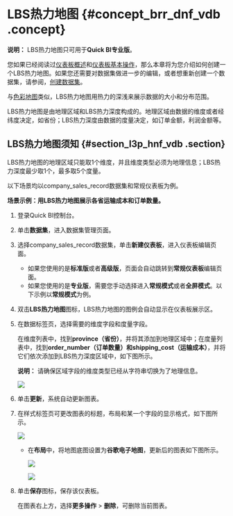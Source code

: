 # LBS热力地图 {#concept_brr_dnf_vdb .concept}

**说明：** LBS热力地图只可用于**Quick BI专业版**。

您如果已经阅读过[仪表板概述](cn.zh-CN/快速入门/报表制作/仪表板概述.md#)和[仪表板基本操作](cn.zh-CN/快速入门/报表制作/仪表板基本操作/仪表板基本操作.md#)，那么本章将为您介绍如何创建一个LBS热力地图。如果您还需要对数据集做进一步的编辑，或者想重新创建一个数据集，请参阅，[创建数据集](cn.zh-CN/快速入门/数据建模/管理数据集/创建数据集.md#)。

与[色彩地图](cn.zh-CN/快速入门/报表制作/仪表板图表制作/色彩地图.md#)类似，LBS热力地图用热力的深浅来展示数据的大小和分布范围。

LBS热力地图是由地理区域和LBS热力深度构成的。地理区域由数据的维度或者经纬度决定，如省份；LBS热力深度由数据的度量决定，如订单金额，利润金额等。

## LBS热力地图须知 {#section_l3p_hnf_vdb .section}

LBS热力地图的地理区域只能取1个维度，并且维度类型必须为地理信息；LBS热力深度最少取1个，最多取5个度量。

以下场景均以company\_sales\_record数据集和常规仪表板为例。

**场景示例：用LBS热力地图展示各省运输成本和订单数量。**

1.  登录Quick BI控制台。
2.  单击**数据集**，进入数据集管理页面。
3.  选择company\_sales\_record数据集，单击**新建仪表板**，进入仪表板编辑页面。
    -   如果您使用的是**标准版**或者**高级版**，页面会自动跳转到**常规仪表板**编辑页面。
    -   如果您使用的是**专业版**，需要您手动选择进入**常规模式**或者**全屏模式**。以下示例以**常规模式**为例。
4.  双击**LBS热力地图**图标，LBS热力地图的图例会自动显示在仪表板展示区。
5.  在数据标签页，选择需要的维度字段和度量字段。

    在维度列表中，找到**province（省份）**，并将其添加到地理区域中；在度量列表中，找到**order\_number（订单数量）**和**shipping\_cost（运输成本）**，并将它们依次添加到LBS热力深度区域中，如下图所示。

    **说明：** 请确保区域字段的维度类型已经从字符串切换为了地理信息。

    ![](http://static-aliyun-doc.oss-cn-hangzhou.aliyuncs.com/assets/img/9144/1865_zh-CN.png)

6.  单击**更新**，系统自动更新图表。
7.  在样式标签页可更改图表的标题，布局和某一个字段的显示格式，如下图所示。

    ![](http://static-aliyun-doc.oss-cn-hangzhou.aliyuncs.com/assets/img/9144/1866_zh-CN.png)

    -   在**布局**中，将地图底图设置为**谷歌电子地图**，更新后的图表如下图所示。

        ![](http://static-aliyun-doc.oss-cn-hangzhou.aliyuncs.com/assets/img/9144/1867_zh-CN.png)

        ![](http://static-aliyun-doc.oss-cn-hangzhou.aliyuncs.com/assets/img/9144/1868_zh-CN.png)

8.  单击**保存**图标，保存该仪表板。

    在图表右上方，选择**更多操作** \> **删除**，可删除当前图表。


